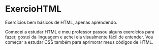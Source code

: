 # ExercioHTML
Exercícios bem básicos de HTML, apenas aprendendo.

Comecei a estudar HTML e meu professor passou alguns exercícios
para fazer, gostei da linguagem e achei ela visualmente fácil
de entender.
Vou começar a estudar CSS também para aprimorar meus códigos de
HTML.
